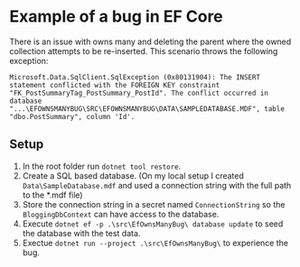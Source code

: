 # Example of a bug in EF Core
There is an issue with owns many and deleting the parent where the owned collection attempts to be re-inserted.
This scenario throws the following exception:
```shell
Microsoft.Data.SqlClient.SqlException (0x80131904): The INSERT statement conflicted with the FOREIGN KEY constraint "FK_PostSummaryTag_PostSummary_PostId". The conflict occurred in database "...\EFOWNSMANYBUG\SRC\EFOWNSMANYBUG\DATA\SAMPLEDATABASE.MDF", table "dbo.PostSummary", column 'Id'.
```

## Setup
1. In the root folder run `dotnet tool restore`.
2. Create a SQL based database. (On my local setup I created `Data\SampleDatabase.mdf` and used a connection string with the full path to the \*.mdf file)
3. Store the connection string in a secret named `ConnectionString` so the `BloggingDbContext` can have access to the database.
4. Execute `dotnet ef -p .\src\EfOwnsManyBug\ database update` to seed the database with the test data.
5. Exectue `dotnet run --project .\src\EfOwnsManyBug\` to experience the bug.